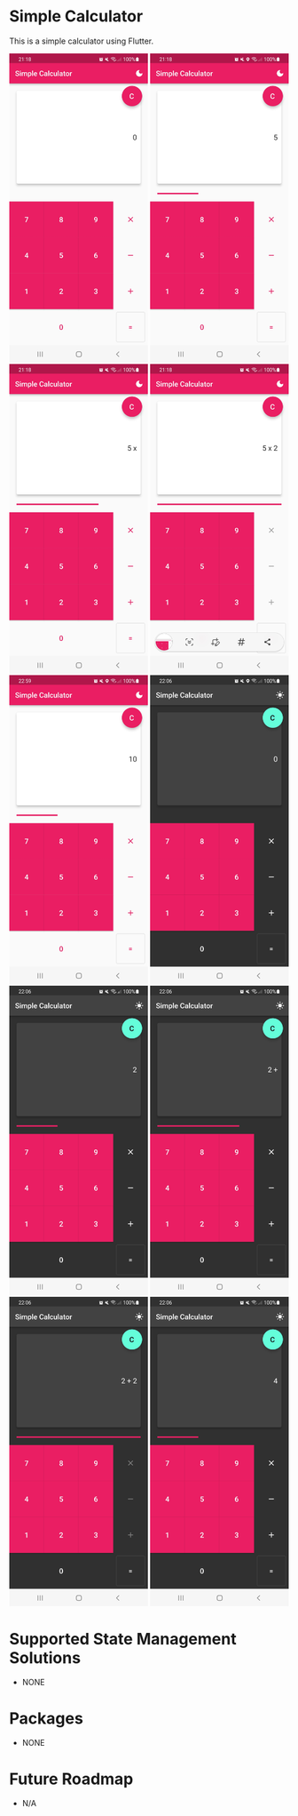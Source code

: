 # Simple Calculator

This is a simple calculator using Flutter.

<p float="left">
  <img src="web/icons/cal_1.jpg" width="250" />
  <img src="web/icons/cal_2.jpg" width="250" />
  <img src="web/icons/cal_3.jpg" width="250" />
  <img src="web/icons/cal_4.jpg" width="250" />
  <img src="web/icons/cal_5.jpg" width="250" />
  <img src="web/icons/cal_6.jpg" width="250" />
  <img src="web/icons/cal_7.jpg" width="250" />
  <img src="web/icons/cal_8.jpg" width="250" />
  <img src="web/icons/cal_9.jpg" width="250" />
  <img src="web/icons/cal_10.jpg" width="250" />

# Supported State Management Solutions
  
- NONE
  
# Packages 

- NONE

# Future Roadmap

- N/A

